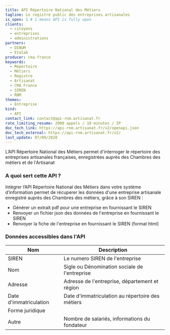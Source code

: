 ```yaml
---
title: API Répertoire National des Métiers
tagline: Le registre public des entreprises artisanales
is_open: 1 # 1 means API is fully open
clients:
  - citoyens
  - entreprises
  - administrations
partners:
  - DINUM
  - Etalab
producer: cma-france
keywords:
  - Répertoire
  - Métiers
  - Registre
  - Artisanat
  - CMA France
  - SIREN
  - RNM
themes:
  - Entreprise
kind:
  - API
contact_link: contact@api-rnm.artisanat.fr
rate_limiting_resume: 2000 appels / 10 minutes / IP
doc_tech_link: https://api-rnm.artisanat.fr/v2/openapi.json
doc_tech_external: https://api-rnm.artisanat.fr/v2/
last_update: 07/09/2020
---
```


L’API Répertoire National des Métiers permet d'interroger le répertoire des entreprises artisanales françaises, enregistrées auprès des Chambres des métiers et de l'Artisanat

### A quoi sert cette API ?

Intégrer l’API Répertoire National des Métiers dans votre système d’information permet de récuperer les données d'une entreprise artisanale enregistré auprès des Chambres des métiers, grâce à son SIREN :

- Générer un extrait pdf pour une entreprise en fournissant le SIREN
- Renvoyer un fichier json des données de l'entreprise en fournissant le SIREN
- Renvoyer la fiche de l'entreprise en fournissant le SIREN (format html)

### Données accessibles dans l'API

| Nom                    | Description                                      |
| ---------------------- | ------------------------------------------------ |
| SIREN                  | Le numero SIREN de l'entreprise                  |
| Nom                    | Sigle ou Dénomination sociale de l'entreprise    |
| Adresse                | Adresse de l'entreprise, département et région   |
| Date d'immatriculation | Date d'immatriculation au répertoire des métiers |
| Forme juridique        |                                                  |
| Autre                  | Nombre de salariés, informations du fondateur    |
